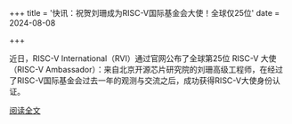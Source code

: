 +++
title = '快讯：祝贺刘珊成为RISC-V国际基金会大使！全球仅25位'
date = 2024-08-08

+++

近日，RISC-V International（RVI）通过官网公布了全球第25位 RISC-V 大使（RISC-V Ambassador）：来自北京开源芯片研究院的刘珊高级工程师，在经过了RISC-V国际基金会过去一年的观测与交流之后，成功获得RISC-V大使身份认证。

[阅读全文](https://mp.weixin.qq.com/s/D4UvWxYy6ADVn8v91Uiy1Q)